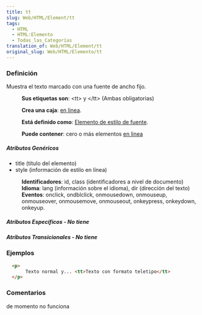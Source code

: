 ```yaml
---
title: tt
slug: Web/HTML/Element/tt
tags:
  - HTML
  - HTML:Elemento
  - Todas_las_Categorías
translation_of: Web/HTML/Element/tt
original_slug: Web/HTML/Elemento/tt
---
```

### Definición

Muestra el texto marcado con una fuente de ancho fijo.

<dl><dd><strong>Sus etiquetas son</strong>: &#x3C;tt> y &#x3C;/tt> (Ambas obligatorias)</dd></dl>

<dl><dd><strong>Crea una caja</strong>: <a href="es/HTML/Elemento/Tipos_de_elementos#en_linea">en linea</a>.</dd></dl>

<dl><dd><strong>Está definido como</strong>: <a href="es/HTML/Elemento/Tipos_de_elementos#de_estilo_de_fuente">Elemento de estilo de fuente</a>.</dd></dl>

<dl><dd><strong>Puede contener</strong>: cero o más elementos <a href="es/HTML/Elemento/Tipos_de_elementos#en_linea">en linea</a></dd></dl>

##### Atributos Genéricos

- title (título del elemento)
- style (información de estilo en línea)

<dl><dd><strong>Identificadores</strong>: id, class (identificadores a nivel de documento)</dd><dd><strong>Idioma</strong>: lang (información sobre el idioma), dir (dirección del texto)</dd><dd><strong>Eventos</strong>: onclick, ondblclick, onmousedown, onmouseup, onmouseover, onmousemove, onmouseout, onkeypress, onkeydown, onkeyup.</dd></dl>

##### Atributos Específicos - No tiene

##### Atributos Transicionales - No tiene

### Ejemplos

```html
  <p>
       Texto normal y... <tt>Texto con formato teletipo</tt>
  </p>
```

### Comentarios

de momento no funciona
